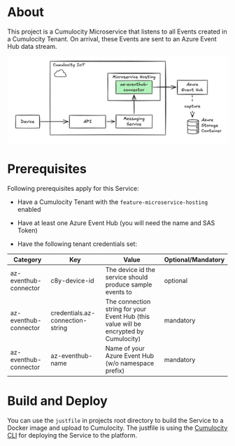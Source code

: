 # About

This project is a Cumulocity Microservice that listens to all Events created in a Cumulocity Tenant. On arrival, these Events are sent to an Azure Event Hub data stream. 

<img src="docs/imgs/readme-about.png" width="700">

# Prerequisites

Following prerequisites apply for this Service:

* Have a Cumulocity Tenant with the `feature-microservice-hosting` enabled

* Have at least one Azure Event Hub (you will need the name and SAS Token)

* Have the following tenant credentials set:

|Category|Key|Value|Optional/Mandatory|
|--|--|--|--|
|az-eventhub-connector|c8y-device-id|The device id the service should produce sample events to|optional|
|az-eventhub-connector|credentials.az-connection-string|The connection string for your Event Hub (this value will be encrypted by Cumulocity)|mandatory|
|az-eventhub-connector|az-eventhub-name|Name of your Azure Event Hub (w/o namespace prefix)|mandatory|

# Build and Deploy

You can use the `justfile` in projects root directory to build the Service to a Docker image and upload to Cumulocity. The justfile is using the [Cumulocity CLI](https://goc8ycli.netlify.app/docs/introduction/) for deploying the Service to the platform. 